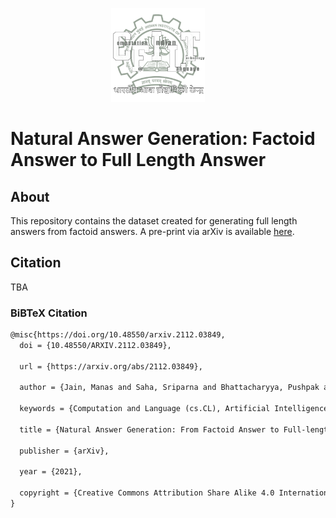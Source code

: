 <p align="center"><img src="cfilt-dark-vec.png" alt="Computation for Indian Language Technology Logo" width="150" height="150"/>&nbsp;&nbsp;&nbsp;&nbsp;&nbsp;&nbsp;&nbsp;&nbsp;</p>

# Natural Answer Generation: Factoid Answer to Full Length Answer



## About

This repository contains the dataset created for generating full length answers from factoid answers. A pre-print via arXiv is available [here](https://arxiv.org/abs/2112.03849).


## Citation

TBA

### BiBTeX Citation
```latex
@misc{https://doi.org/10.48550/arxiv.2112.03849,
  doi = {10.48550/ARXIV.2112.03849},
  
  url = {https://arxiv.org/abs/2112.03849},
  
  author = {Jain, Manas and Saha, Sriparna and Bhattacharyya, Pushpak and Chinnadurai, Gladvin and Vatsa, Manish Kumar},
  
  keywords = {Computation and Language (cs.CL), Artificial Intelligence (cs.AI), FOS: Computer and information sciences, FOS: Computer and information sciences},
  
  title = {Natural Answer Generation: From Factoid Answer to Full-length Answer using Grammar Correction},
  
  publisher = {arXiv},
  
  year = {2021},
  
  copyright = {Creative Commons Attribution Share Alike 4.0 International}
}
```
